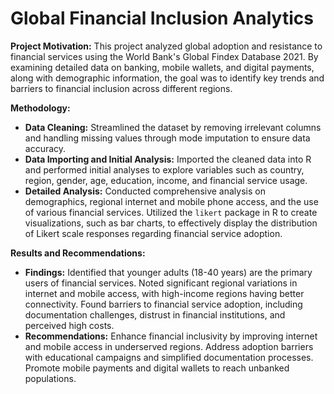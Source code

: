 # Global Financial Inclusion Analytics
**Project Motivation:**
This project analyzed global adoption and resistance to financial services using the World Bank's Global Findex Database 2021. By examining detailed data on banking, mobile wallets, and digital payments, along with demographic information, the goal was to identify key trends and barriers to financial inclusion across different regions.

**Methodology:**
- **Data Cleaning:** Streamlined the dataset by removing irrelevant columns and handling missing values through mode imputation to ensure data accuracy.
- **Data Importing and Initial Analysis:** Imported the cleaned data into R and performed initial analyses to explore variables such as country, region, gender, age, education, income, and financial service usage.
- **Detailed Analysis:** Conducted comprehensive analysis on demographics, regional internet and mobile phone access, and the use of various financial services. Utilized the `likert` package in R to create visualizations, such as bar charts, to effectively display the distribution of Likert scale responses regarding financial service adoption.

**Results and Recommendations:**
- **Findings:** Identified that younger adults (18-40 years) are the primary users of financial services. Noted significant regional variations in internet and mobile access, with high-income regions having better connectivity. Found barriers to financial service adoption, including documentation challenges, distrust in financial institutions, and perceived high costs.
- **Recommendations:** Enhance financial inclusivity by improving internet and mobile access in underserved regions. Address adoption barriers with educational campaigns and simplified documentation processes. Promote mobile payments and digital wallets to reach unbanked populations.
